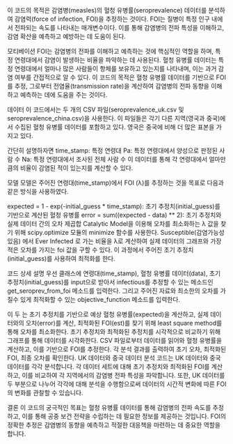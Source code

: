 이 코드의 목적은 감염병(measles)의 혈청 유병률(seroprevalence) 데이터를 분석하여 감염력(force of infection, FOI)을 추정하는 것이다. FOI는 질병이 특정 인구 내에서 전파되는 속도를 나타내는 매개변수이다. 이를 통해 감염병의 전파 특성을 이해하고, 감염 확산을 예측하고 예방하는 데 도움이 된다.

모티베이션
FOI는 감염병의 전파를 이해하고 예측하는 것에 핵심적인 역할을 하며, 특정 연령대에서 감염이 발생하는 비율을 파악하는 데 사용된다. 
혈청 유병률 데이터는 특정 연령대에서 얼마나 많은 사람들이 항체를 보유하고 있는지를 나타내며, 이는 과거 감염 여부를 간접적으로 알 수 있다.
이 코드의 목적은 혈청 유병률 데이터를 기반으로 FOI를 추정, 그로부터 전염율(transmission rate)을 계산하여 감염병의 전파 동향을 이해하고 예측하는 데에 도움을 주는 것이다.

데이터
이 코드에서는 두 개의 CSV 파일(seroprevalence_uk.csv 및 seroprevalence_china.csv)을 사용한다. 
이 파일들은 각기 다른 지역(영국과 중국)에서 수집된 혈청 유병률 데이터를 포함하고 있다. 
영국은 중국에 비해 더 많은 표본을 가지고 있다.

간단히 설명하자면
time_stamp: 특정 연령대
Pa: 특정 연령대에서 양성으로 판정된 사람 수
Na: 특정 연령대에서 조사된 전체 사람 수
이 데이터를 통해 각 연령대에서 얼마만큼의 비율이 감염된 적이 있는지를 계산할 수 있다.

모델
모델은 주어진 연령대(time_stamp)에서 FOI (λ)를 추정하는 것을 목표로 다음과 같은 방식을 사용하였다.

expected = 1 - exp(-initial_guess * time_stamp): 초기 추정치(initial_guess)를 기반으로 계산된 혈청 유병률
error = sum((expected - data) ** 2): 초기 추정치와 실제 데이터 간의 오차 제곱합
Catalytic Model을 이용해 오차를 최소화하는 λ 값을 찾기 위해 scipy.optimize 모듈의 minimize 함수를 사용한다.
Susceptible(감염가능성있음) 에서 Ever Infected 로 가는 비율을 λ로 계산하여 실제 데이터의 그래프와 가장 적은 오차를 가지는 foi 값을 구할 수 있다.
이 과정에서 주어진 초기 추정치(initial_guess)를 사용하여 최적화를 한다.

코드 상세 설명
우선 클래스에 연령대(time_stamp), 혈청 유병률 데이터(data), 초기 추정치(initial_guess)를 input으로 받아서 infectious를 추정할 수 있는 메소드인 get_seroprev_from_foi 메소드를 입력한다.
그리고 주어진 자료와 최소한의 오차를 가질수 있게 최적화할 수 있는 objective_function 메소드를 입력한다.

이 두 는 초기 추정치를 기반으로 예상 혈청 유병률(expected)을 계산하고, 실제 데이터와의 오차(error)를 계산, 최적화된 FOI(est)를 찾기 위해 least square method를 통해 오차를 최소화한다.
초기 추정치와 최적화된 추정치를 시각적으로 비교하기 위해 그래프를 통해 데이터를 시각화한다.
CSV 파일로부터 데이터를 읽어와 혈청 유병률을 계산하고, 이를 기반으로 FOI를 추정한다.
각 분석 결과를 출력하여 초기 오차, 최적화된 FOI, 최종 오차를 확인한다.
UK 데이터와 중국 데이터 분석
코드는 UK 데이터와 중국 데이터를 각각 분석합니다. 각 데이터 세트에 대해 초기 추정치와 최적화된 FOI를 계산하고, 이를 비교하여 각 지역에서의 감염병 전파 특성을 파악합니다. 또한, UK 데이터를 두 부분으로 나누어 각각에 대해 분석을 수행함으로써 데이터의 시간적 변화에 따른 FOI의 변화를 관찰할 수 있습니다.

결론
이 코드의 궁극적인 목표는 혈청 유병률 데이터를 통해 감염병의 전파 속도를 추정하고, 이를 통해 공중 보건 전략을 수립하는 데 필요한 정보를 제공하는 것입니다. FOI의 정확한 추정은 감염병의 동향을 예측하고 적절한 대응책을 마련하는 데 중요한 역할을 합니다.
